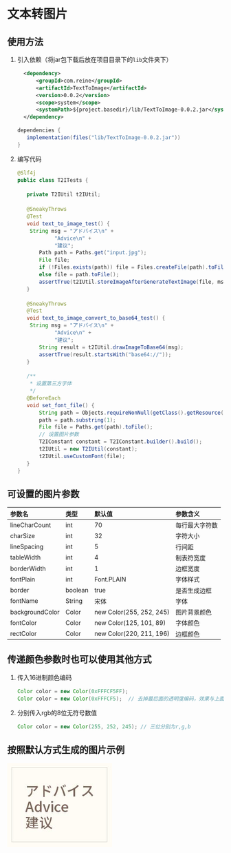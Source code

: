 # 文本转图片

## 使用方法

1. 引入依赖（将jar包下载后放在项目目录下的`lib`文件夹下）

   ```xml
     <dependency>
         <groupId>com.reine</groupId>
         <artifactId>TextToImage</artifactId>
         <version>0.0.2</version>
         <scope>system</scope>
         <systemPath>${project.basedir}/lib/TextToImage-0.0.2.jar</systemPath>
     </dependency>
   ```
   
   ```groovy
   dependencies {
      implementation(files("lib/TextToImage-0.0.2.jar"))
   }
   ```

2. 编写代码

    ```java
   @Slf4j
   public class T2ITests {
   
       private T2IUtil t2IUtil;
   
       @SneakyThrows
       @Test
       void text_to_image_test() {
        String msg = "アドバイス\n" +
                "Advice\n" +
                "建议";
           Path path = Paths.get("input.jpg");
           File file;
           if (!Files.exists(path)) file = Files.createFile(path).toFile();
           else file = path.toFile();
           assertTrue(t2IUtil.storeImageAfterGenerateTextImage(file, msg));
       }
   
       @SneakyThrows
       @Test
       void text_to_image_convert_to_base64_test() {
        String msg = "アドバイス\n" +
                "Advice\n" +
                "建议";
           String result = t2IUtil.drawImageToBase64(msg);
           assertTrue(result.startsWith("base64://"));
       }
   
       /**
        * 设置第三方字体
        */
       @BeforeEach
       void set_font_file() {
           String path = Objects.requireNonNull(getClass().getResource("/font/SourceHanSansCN-Medium.otf")).getPath();
           path = path.substring(1);
           File file = Paths.get(path).toFile();
           // 设置图片参数
           T2IConstant constant = T2IConstant.builder().build();
           t2IUtil = new T2IUtil(constant);
           t2IUtil.useCustomFont(file);
       }
   }
    ```

## 可设置的图片参数

| 参数名             | 类型      | 默认值                      | 参数含义    |
|:----------------|:--------|:-------------------------|:--------|
| lineCharCount   | int     | 70                       | 每行最大字符数 |
| charSize        | int     | 32                       | 字符大小    |
| lineSpacing     | int     | 5                        | 行间距     |
| tableWidth      | int     | 4                        | 制表符宽度   |
| borderWidth     | int     | 1                        | 边框宽度    |
| fontPlain       | int     | Font.PLAIN               | 字体样式    |
| border          | boolean | true                     | 是否生成边框  |
| fontName        | String  | 宋体                       | 字体      |
| backgroundColor | Color   | new Color(255, 252, 245) | 图片背景颜色  |
| fontColor       | Color   | new Color(125, 101, 89)  | 字体颜色    |
| rectColor       | Color   | new Color(220, 211, 196) | 边框颜色    |

## 传递颜色参数时也可以使用其他方式

1. 传入16进制颜色编码
   
   ```java
   Color color = new Color(0xFFFCF5FF);
   Color color = new Color(0xFFFCF5);  // 去掉最后面的透明度编码，效果与上面一行效果一样   
   ```
   
2. 分别传入rgb的8位无符号数值

   ```java
   Color color = new Color(255, 252, 245); // 三位分别为r,g,b
   ```
   
## 按照默认方式生成的图片示例

![example](./img/example.jpg)